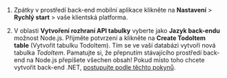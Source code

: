 
1. Zpátky v prostředí back-end mobilní aplikace klikněte na **Nastavení** > **Rychlý start** > vaše klientská platforma. 

2. V oblasti **Vytvoření rozhraní API tabulky** vyberte jako **Jazyk back-endu** možnost Node.js. Přijměte potvrzení a klikněte na **Create TodoItem table** (Vytvořit tabulku TodoItem). Tím se ve vaší databázi vytvoří nová tabulka *TodoItem*. Pamatujte si, že přepnutím stávajícího prostředí back-end na Node.js přepíšete všechen obsah! Pokud místo toho chcete vytvořit back-end .NET, [postupujte podle těchto pokynů](app-service-mobile-dotnet-backend-how-to-use-server-sdk.md#create-app).



<!--HONumber=sep16_HO1-->


